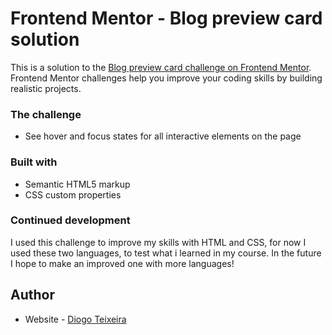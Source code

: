 # Frontend Mentor - Blog preview card solution

This is a solution to the [Blog preview card challenge on Frontend Mentor](https://www.frontendmentor.io/challenges/blog-preview-card-ckPaj01IcS). Frontend Mentor challenges help you improve your coding skills by building realistic projects. 


### The challenge


- See hover and focus states for all interactive elements on the page


### Built with

- Semantic HTML5 markup
- CSS custom properties


### Continued development

I used this challenge to improve my skills with HTML and CSS, for now I used these two languages, to test what i learned in my course. In the future I hope to make an improved one with more languages!



## Author

- Website - [Diogo Teixeira](https://github.com/diogoateixeirasu)


